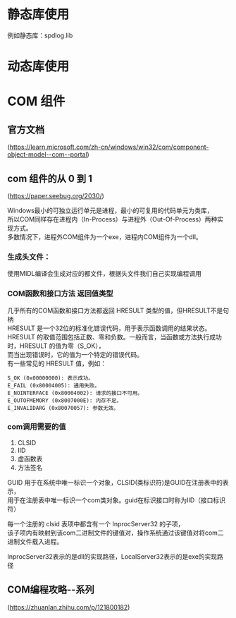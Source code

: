 

# 静态库使用
例如静态库：spdlog.lib  



# 动态库使用



# COM 组件
## 官方文档
(https://learn.microsoft.com/zh-cn/windows/win32/com/component-object-model--com--portal)   

## com 组件的从 0 到 1 
(https://paper.seebug.org/2030/)   

Windows最小的可独立运行单元是进程，最小的可复用的代码单元为类库，  
所以COM同样存在进程内（In-Process）与进程外（Out-Of-Process）两种实现方式。  
多数情况下，进程外COM组件为一个exe，进程内COM组件为一个dll。  

### 生成头文件：  
使用MIDL编译会生成对应的都文件，根据头文件我们自己实现编程调用    

### COM函数和接口方法 返回值类型  
几乎所有的COM函数和接口方法都返回 HRESULT 类型的值，但HRESULT不是句柄  
HRESULT 是一个32位的标准化错误代码，用于表示函数调用的结果状态。  
HRESULT 的取值范围包括正数、零和负数。一般而言，当函数或方法执行成功时，HRESULT 的值为零（S_OK），  
而当出现错误时，它的值为一个特定的错误代码。  
有一些常见的 HRESULT 值，例如：  
```shell
S_OK (0x00000000): 表示成功。
E_FAIL (0x80004005): 通用失败。
E_NOINTERFACE (0x80004002): 请求的接口不可用。
E_OUTOFMEMORY (0x8007000E): 内存不足。
E_INVALIDARG (0x80070057): 参数无效。
```

### com调用需要的值  
1. CLSID
2. IID
3. 虚函数表
4. 方法签名

GUID 用于在系统中唯一标识一个对象，CLSID(类标识符)是GUID在注册表中的表示，  
用于在注册表中唯一标识一个com类对象。guid在标识接口时称为IID（接口标识符）  

每一个注册的 clsid 表项中都含有一个 InprocServer32 的子项，  
该子项内有映射到该com二进制文件的键值对，操作系统通过该键值对将com二进制文件载入进程。  

InprocServer32表示的是dll的实现路径，LocalServer32表示的是exe的实现路径  


## COM编程攻略--系列  
(https://zhuanlan.zhihu.com/p/121800182)  



